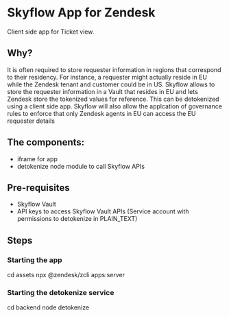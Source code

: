 # Skyflow App for Zendesk

Client side app for Ticket view.

## Why?

It is often required to store requester information in regions that correspond to their residency. For instance, a requester might actually reside in EU while the Zendesk tenant and customer could be in US. Skyflow allows to store the requester information in a Vault that resides in EU and lets Zendesk store the tokenized values for reference. This can be detokenized using a client side app. Skyflow will also allow the applcation of governance rules to enforce that only Zendesk agents in EU can access the EU requester details

## The components:

- iframe for app
- detokenize node module to call Skyflow APIs

## Pre-requisites

- Skyflow Vault
- API keys to access Skyflow Vault APIs (Service account with permissions to detokenize in PLAIN_TEXT)

## Steps

### Starting the app

cd assets
npx @zendesk/zcli apps:server

### Starting the detokenize service

cd backend
node detokenize
